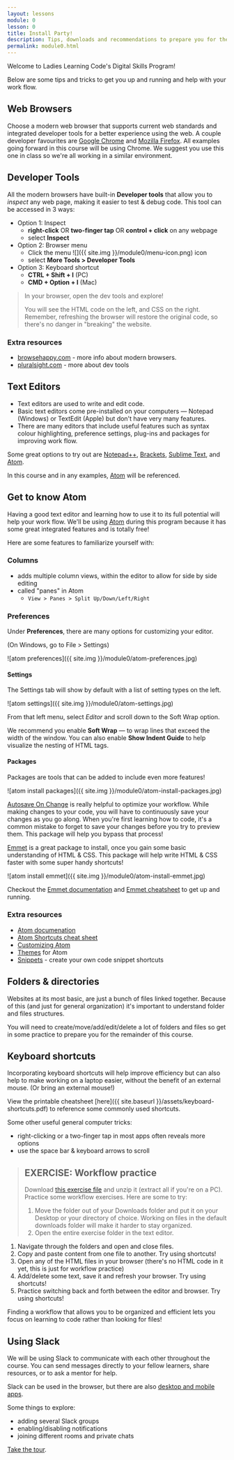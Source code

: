 ```yaml
---
layout: lessons
module: 0
lesson: 0
title: Install Party!
description: Tips, downloads and recommendations to prepare you for the course.
permalink: module0.html
---
```



Welcome to Ladies Learning Code's Digital Skills Program!

Below are some tips and tricks to get you up and running and help with your work flow.

<div class="summary">

## Web Browsers

</div>

<div class="details">

Choose a modern web browser that supports current web standards and integrated developer tools for a better experience using the web. A couple developer favourites are [Google Chrome](https://www.google.com/intl/en-CA/chrome/browser/) and [Mozilla Firefox](https://www.mozilla.org/en-US/firefox/new/). All examples going forward in this course will be using Chrome. We suggest you use this one in class so we're all working in a similar environment.

</div>

<div class="summary">

## Developer Tools

</div>

<div class="details">

All the modern browsers have built-in **Developer tools** that allow you to *inspect* any web page, making it easier to test & debug code. This tool can be accessed in 3 ways:

* Option 1: Inspect
  * **right-click** OR **two-finger tap** OR **control + click** on any webpage
  * select **Inspect**
* Option 2: Browser menu
  * Click the menu <span class="menu-icon">![]({{ site.img }}/module0/menu-icon.png)</span> icon
  * select **More Tools > Developer Tools**
* Option 3: Keyboard shortcut
  * **CTRL + Shift + I** (PC)
  * **CMD + Option + I** (Mac)

> In your browser, open the dev tools and explore!  
>
> You will see the HTML code on the left, and CSS on the right. Remember, refreshing the browser will restore the original code, so there's no danger in "breaking" the website.

### Extra resources

* [browsehappy.com](http://browsehappy.com) - more info about modern browsers.
* [pluralsight.com](https://www.pluralsight.com/search?q=chrome%20developer%20tools) - more about dev tools

</div>

## Text Editors

* Text editors are used to write and edit code.
* Basic text editors come pre-installed on your computers &mdash; Notepad (Windows) or TextEdit (Apple) but don't have very many features.
* There are many editors that include useful features such as syntax colour highlighting, preference settings, plug-ins and packages for improving work flow.

Some great options to try out are [Notepad++](http://notepad-plus-plus.org/), [Brackets](http://brackets.io), [Sublime Text](http://www.sublimetext.com/), and [Atom](https://atom.io/).

In this course and in any examples, [Atom](https://atom.io/) will be referenced.

## Get to know Atom

Having a good text editor and learning how to use it to its full potential will help your work flow.  We'll be using [Atom](http://atom.io) during this program because it has some great integrated features and is totally free!

Here are some features to familiarize yourself with:

<div class="summary">

### Columns

</div>

<div class="details">

* adds multiple column views, within the editor to allow for side by side editing
* called "panes" in Atom  
  * `View > Panes > Split Up/Down/Left/Right`

</div>


### Preferences
Under **Preferences**, there are many options for customizing your editor.

(On Windows, go to File > Settings)

![atom preferences]({{ site.img }}/module0/atom-preferences.jpg)

#### Settings

The Settings tab will show by default with a list of setting types on the left.

![atom settings]({{ site.img }}/module0/atom-settings.jpg)

From that left menu, select *Editor* and scroll down to the Soft Wrap option.

We recommend you enable **Soft Wrap** &mdash; to wrap lines that exceed the width of the window.
You can also enable **Show Indent Guide** to help visualize the nesting of HTML tags.

<div class="summary">

#### Packages

</div>

<div class="details">

Packages are tools that can be added to include even more features!

![atom install packages]({{ site.img }}/module0/atom-install-packages.jpg)

[Autosave On Change](https://atom.io/packages/autosave-onchange) is really helpful to optimize your workflow. While making changes to your code, you will have to continuously save your changes as you go along. When you're first learning how to code, it's a common mistake to forget to save your changes before you try to preview them. This package will help you bypass that process!

[Emmet](http://docs.emmet.io/abbreviations/syntax/) is a great package to install, once you gain some basic understanding of HTML & CSS. This package will help write HTML & CSS faster with some super handy shortcuts!

![atom install emmet]({{ site.img }}/module0/atom-install-emmet.jpg)

Checkout the [Emmet documentation](http://docs.emmet.io/abbreviations/syntax/) and [Emmet cheatsheet](http://docs.emmet.io/cheat-sheet/) to get up and running.

### Extra resources
* [Atom documenation](https://atom.io/docs)
* [Atom Shortcuts cheat sheet](https://bugsnag.com/blog/atom-editor-cheat-sheet)
* [Customizing Atom](https://atom.io/docs/v0.61.0/customizing-atom)
* [Themes](https://atom.io/themes) for Atom
* [Snippets](https://github.com/atom/snippets) - create your own code snippet shortcuts

</div>

## Folders & directories
Websites at its most basic, are just a bunch of files linked together. Because of this (and just for general organization) it's important to understand folder and files structures.

You will need to create/move/add/edit/delete a lot of folders and files so get in some practice to prepare you for the remainder of this course.


## Keyboard shortcuts

Incorporating keyboard shortcuts will help improve efficiency but can also help to make working on a laptop easier, without the benefit of an external mouse. (Or bring an external mouse!)

View the printable cheatsheet [here]({{ site.baseurl }}/assets/keyboard-shortcuts.pdf) to reference some commonly used shortcuts.

Some other useful general computer tricks:

* right-clicking or a two-finger tap in most apps often reveals more options
* use the space bar & keyboard arrows to scroll

> ## EXERCISE: Workflow practice
>
> Download [this exercise file](exercises/module0/workflow.zip) and unzip it (extract all if you're on a PC). Practice some workflow exercises.  Here are some to try:
>
> 1. Move the folder out of your Downloads folder and put it on your Desktop or your directory of choice.  Working on files in the default downloads folder will make it harder to stay organized.
> 1. Open the entire exercise folder in the text editor.
1. Navigate through the folders and open and close files.
1. Copy and paste content from one file to another.  Try using shortcuts!
1. Open any of the HTML files in your browser (there's no HTML code in it yet, this is just for workflow practice)
1. Add/delete some text, save it and refresh your browser.  Try using shortcuts!
1. Practice switching back and forth between the editor and browser. Try using shortcuts!

Finding a workflow that allows you to be organized and efficient lets you focus on learning to code rather than looking for files!


## Using Slack
We will be using Slack to communicate with each other throughout the course. You can send messages directly to your fellow learners, share resources, or to ask a mentor for help.

Slack can be used in the browser, but there are also [desktop and mobile apps](https://slack.com/apps).

Some things to explore:

- adding several Slack groups
- enabling/disabling notifications
- joining different rooms and private chats

[Take the tour](https://slack.com/is).
